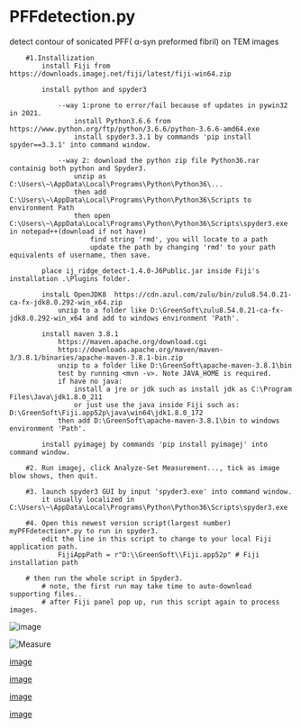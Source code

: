 # PFFdetection.py
detect contour of  sonicated PFF( α-syn preformed fibril) on TEM images

```
    #1.Installization
        install Fiji from https://downloads.imagej.net/fiji/latest/fiji-win64.zip
        
        install python and spyder3
        
            --way 1:prone to error/fail because of updates in pywin32 in 2021.
                install Python3.6.6 from https://www.python.org/ftp/python/3.6.6/python-3.6.6-amd64.exe
                install spyder3.3.1 by commands 'pip install spyder==3.3.1' into command window.
                
            --way 2: download the python zip file Python36.rar containig both python and Spyder3.
                unzip as C:\Users\~\AppData\Local\Programs\Python\Python36\...
                then add C:\Users\~\AppData\Local\Programs\Python\Python36\Scripts to environment Path
                then open C:\Users\~\AppData\Local\Programs\Python\Python36\Scripts\spyder3.exe in notepad++(download if not have)
                    find string 'rmd', you will locate to a path 
                    update the path by changing 'rmd' to your path equivalents of username, then save.
        
        place ij_ridge_detect-1.4.0-J6Public.jar inside Fiji's installation .\Plugins folder.
        
        instalL OpenJDK8  https://cdn.azul.com/zulu/bin/zulu8.54.0.21-ca-fx-jdk8.0.292-win_x64.zip
            unzip to a folder like D:\GreenSoft\zulu8.54.0.21-ca-fx-jdk8.0.292-win_x64 and add to windows environment 'Path'.
        
        install maven 3.8.1
            https://maven.apache.org/download.cgi
            https://downloads.apache.org/maven/maven-3/3.8.1/binaries/apache-maven-3.8.1-bin.zip
            unzip to a folder like D:\GreenSoft\apache-maven-3.8.1\bin 
            test by running <mvn -v>. Note JAVA_HOME is required.
            if have no java:
                install a jre or jdk such as install jdk as C:\Program Files\Java\jdk1.8.0_211
                or just use the java inside Fiji such as: D:\GreenSoft\Fiji.app52p\java\win64\jdk1.8.0_172
            then add D:\GreenSoft\apache-maven-3.8.1\bin to windows environment 'Path'.
            
        install pyimagej by commands 'pip install pyimagej' into command window.
        
    #2. Run imagej, click Analyze-Set Measurement..., tick as image blow shows, then quit.
    
    #3. launch spyder3 GUI by input 'spyder3.exe' into command window.
        it usually localized in C:\Users\~\AppData\Local\Programs\Python\Python36\Scripts\spyder3.exe
        
    #4. Open this newest version script(largest number) myPFFdetection*.py to run in spyder3.
        edit the line in this script to change to your local Fiji application path.
            FijiAppPath = r"D:\\GreenSoft\\Fiji.app52p" # Fiji installation path
            
    # then run the whole script in Spyder3.
        # note, the first run may take time to auto-download supporting files..
        # after Fiji panel pop up, run this script again to process images.
  ```  
    
![image](https://user-images.githubusercontent.com/22294036/138417196-84b377da-3218-4114-a7b8-2cbd50c939e0.png)

![Measure](https://user-images.githubusercontent.com/22294036/139278999-cbd49769-7aa4-49b9-b132-9c751c283dee.png)

[image](https://user-images.githubusercontent.com/22294036/137282608-c3ad8fee-b4a0-4f2d-a3da-3057f5494965.png)

[image](https://user-images.githubusercontent.com/22294036/137282738-cf812845-3fb5-4dd6-a262-b5c69127920a.png)

[image](https://user-images.githubusercontent.com/22294036/129352315-011cbee9-7fd8-4881-b62a-7a8f34a7c2c1.png)

[image](https://user-images.githubusercontent.com/22294036/129352406-4981fe1a-4b70-4bc2-b2b4-b3cbd6ee76de.png)

